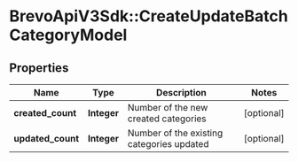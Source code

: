 # BrevoApiV3Sdk::CreateUpdateBatchCategoryModel

## Properties
Name | Type | Description | Notes
------------ | ------------- | ------------- | -------------
**created_count** | **Integer** | Number of the new created categories | [optional] 
**updated_count** | **Integer** | Number of the existing categories updated | [optional] 


